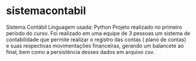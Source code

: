 # sistemacontabil
Sistema Contábil
Linguagem usada: Python
Projeto realizado no primeiro período do curso. 
Foi realizado em uma equipe de 3 pessoas um sistema de contabilidade 
que permite realizar o registro das contas ( plano de contas) e suas respectivas movimentações financeiras, 
gerando um balancete ao final, bem como a persistência desses dados em arquivo csv.
